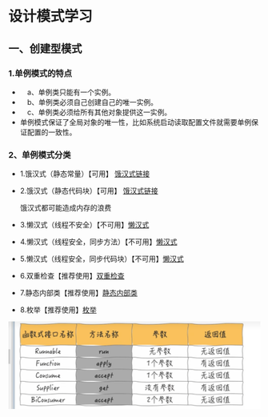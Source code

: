 # 设计模式学习

## 一、创建型模式
### 1.单例模式的特点
* 　a、单例类只能有一个实例。
* 　b、单例类必须自己创建自己的唯一实例。
* 　c、单例类必须给所有其他对象提供这一实例。
* 单例模式保证了全局对象的唯一性，比如系统启动读取配置文件就需要单例保证配置的一致性。
### 2、单例模式分类
* 1.饿汉式（静态常量）【可用】   [饿汉式链接](https://github.com/XBfinal/Design_pattern/blob/master/src/Creative_mode/Singleton_mode/SingletonTest01.java)
* 2.饿汉式（静态代码块）【可用】 [饿汉式链接](https://github.com/XBfinal/Design_pattern/blob/master/src/Creative_mode/Singleton_mode/SingletonTest01.java)

  饿汉式都可能造成内存的浪费
   
* 3.懒汉式（线程不安全）【不可用】[懒汉式](https://github.com/XBfinal/Design_pattern/blob/master/src/Creative_mode/Singleton_mode/SingletonTest02.java)
* 4.懒汉式（线程安全，同步方法）【不可用】[懒汉式](https://github.com/XBfinal/Design_pattern/blob/master/src/Creative_mode/Singleton_mode/SingletonTest02.java)
* 5.懒汉式（线程安全，同步代码块）【不可用】[懒汉式](https://github.com/XBfinal/Design_pattern/blob/master/src/Creative_mode/Singleton_mode/SingletonTest02.java)
* 6.双重检查【推荐使用】[双重检查](https://github.com/XBfinal/Design_pattern/blob/master/src/Creative_mode/Singleton_mode/DoubleChecked.java)
* 7.静态内部类【推荐使用】[静态内部类](https://github.com/XBfinal/Design_pattern/blob/master/src/Creative_mode/Singleton_mode/StaticInnerClass.java)
* 8.枚举【推荐使用】[枚举](https://github.com/XBfinal/Design_pattern/blob/master/src/Creative_mode/Singleton_mode/Enumeration.java)

![img.png](img.png)